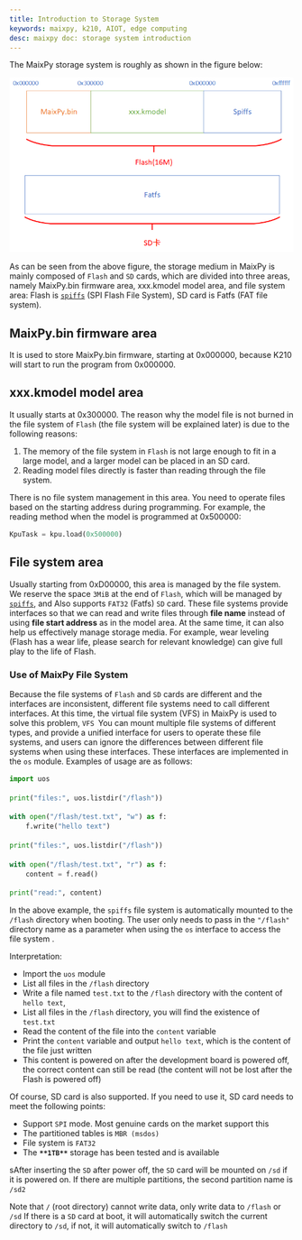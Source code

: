 ```yaml
---
title: Introduction to Storage System
keywords: maixpy, k210, AIOT, edge computing
desc: maixpy ​​doc: storage system introduction
---
```



The MaixPy storage system is roughly as shown in the figure below:

![](../../assets/get_started/memory.png)

As can be seen from the above figure, the storage medium in MaixPy is mainly composed of `Flash` and `SD` cards, which are divided into three areas, namely MaixPy.bin firmware area, xxx.kmodel model area, and file system area: Flash is [ `spiffs`](https://github.com/pellepl/spiffs) (SPI Flash File System), SD card is Fatfs (FAT file system).

## MaixPy.bin firmware area

It is used to store MaixPy.bin firmware, starting at 0x000000, because K210 will start to run the program from 0x000000.

## xxx.kmodel model area

It usually starts at 0x300000. The reason why the model file is not burned in the file system of `Flash` (the file system will be explained later) is due to the following reasons:

1. The memory of the file system in `Flash` is not large enough to fit in a large model, and a larger model can be placed in an SD card.
2. Reading model files directly is faster than reading through the file system.

There is no file system management in this area. You need to operate files based on the starting address during programming. For example, the reading method when the model is programmed at 0x500000:

```python
KpuTask = kpu.load(0x500000)
```

## File system area

Usually starting from 0xD00000, this area is managed by the file system. We reserve the space `3MiB` at the end of `Flash`, which will be managed by [`spiffs`](https://github.com/pellepl/spiffs), and Also supports `FAT32` (Fatfs) `SD` card. These file systems provide interfaces so that we can read and write files through **file name** instead of using **file start address** as in the model area. At the same time, it can also help us effectively manage storage media. For example, wear leveling (Flash has a wear life, please search for relevant knowledge) can give full play to the life of Flash.

### Use of MaixPy File System

Because the file systems of `Flash` and `SD` cards are different and the interfaces are inconsistent, different file systems need to call different interfaces. At this time, the virtual file system (VFS) in MaixPy is used to solve this problem, `VFS `You can mount multiple file systems of different types, and provide a unified interface for users to operate these file systems, and users can ignore the differences between different file systems when using these interfaces. These interfaces are implemented in the `os` module. Examples of usage are as follows:

```python
import uos

print("files:", uos.listdir("/flash"))

with open("/flash/test.txt", "w") as f:
    f.write("hello text")

print("files:", uos.listdir("/flash"))

with open("/flash/test.txt", "r") as f:
    content = f.read()

print("read:", content)
```

In the above example, the `spiffs` file system is automatically mounted to the `/flash` directory when booting. The user only needs to pass in the `"/flash"` directory name as a parameter when using the `os` interface to access the file system .

Interpretation:

* Import the `uos` module
* List all files in the `/flash` directory
* Write a file named `test.txt` to the `/flash` directory with the content of `hello text`,
* List all files in the `/flash` directory, you will find the existence of `test.txt`
* Read the content of the file into the `content` variable
* Print the `content` variable and output `hello text`, which is the content of the file just written
* This content is powered on after the development board is powered off, the correct content can still be read (the content will not be lost after the Flash is powered off)

Of course, SD card is also supported. If you need to use it, SD card needs to meet the following points:

* Support `SPI` mode. Most genuine cards on the market support this
* The partitioned tables is `MBR (msdos)`
* File system is `FAT32`
* The **`**1TB**`** storage has been tested and is available

sAfter inserting the `SD` after power off, the `SD` card will be mounted on `/sd` if it is powered on. If there are multiple partitions, the second partition name is `/sd2`

Note that `/` (root directory) cannot write data, only write data to `/flash` or `/sd`
If there is a `SD` card at boot, it will automatically switch the current directory to `/sd`, if not, it will automatically switch to `/flash`
